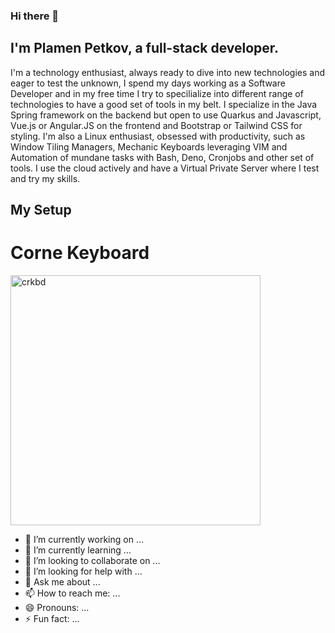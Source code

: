 ### Hi there 👋

## I'm Plamen Petkov, a full-stack developer.
I'm a technology enthusiast, always ready to dive into new technologies and eager to test the unknown, I spend my days working as a Software Developer and in my free time I try to specilialize into different range of technologies to have a good set of tools in my belt. I specialize in the Java Spring framework on the backend but open to use Quarkus and Javascript, Vue.js or Angular.JS on the frontend and Bootstrap or Tailwind CSS for styling. I'm also a Linux enthusiast, obsessed with productivity, such as Window Tiling Managers, Mechanic Keyboards leveraging VIM and Automation of mundane tasks with Bash, Deno, Cronjobs and other set of tools. I use the cloud actively and have a Virtual Private Server where I test and try my skills.

## My Setup
# Corne Keyboard 
<img src="https://i.redd.it/ydzneqfvn2551.jpg"
     alt="crkbd"
     style="width:400px" />

- 🔭 I’m currently working on ...
- 🌱 I’m currently learning ...
- 👯 I’m looking to collaborate on ...
- 🤔 I’m looking for help with ...
- 💬 Ask me about ...
- 📫 How to reach me: ...
- 😄 Pronouns: ...
- ⚡ Fun fact: ...
